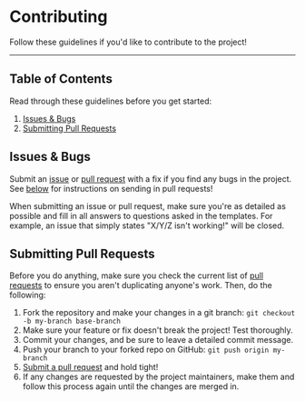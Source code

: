 # Contributing

Follow these guidelines if you'd like to contribute to the project!

---

## Table of Contents

Read through these guidelines before you get started:

1. [Issues & Bugs](#issues--bugs)
2. [Submitting Pull Requests](#submitting-pull-requests)

## Issues & Bugs

Submit an [issue][1] or [pull request][2] with a fix if you find any bugs in
the project. See [below](#submitting-pull-requests) for instructions on sending
in pull requests!

When submitting an issue or pull request, make sure you're as detailed as possible
and fill in all answers to questions asked in the templates. For example, an issue
that simply states "X/Y/Z isn't working!" will be closed.

## Submitting Pull Requests

Before you do anything, make sure you check the current list of [pull requests][3]
to ensure you aren't duplicating anyone's work. Then, do the following:

1. Fork the repository and make your changes in a git branch: `git checkout -b my-branch base-branch`
2. Make sure your feature or fix doesn't break the project! Test thoroughly.
3. Commit your changes, and be sure to leave a detailed commit message.
4. Push your branch to your forked repo on GitHub: `git push origin my-branch`
5. [Submit a pull request][3] and hold tight!
6. If any changes are requested by the project maintainers, make them and follow
   this process again until the changes are merged in.

[1]: https://github.com/Zastinian/HedystiaBilling/issues/new
[2]: https://github.com/Zastinian/HedystiaBilling/compare
[3]: https://github.com/Zastinian/HedystiaBilling/pulls
